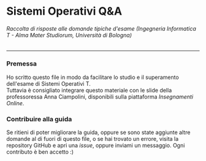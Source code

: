 # Sistemi Operativi Q\&A
###### Raccolta di risposte alle domande tipiche d'esame (Ingegneria Informatica T - Alma Mater Studiorum, Università di Bologna)
---
### Premessa
Ho scritto questo file in modo da facilitare lo studio e il superamento dell'esame di Sistemi Operativi T.  
Tuttavia è consigliato integrare questo materiale con le slide della professoressa Anna Ciampolini, disponibili sulla piattaforma _Insegnamenti Online_.
		
### Contribuire alla guida
Se ritieni di poter migliorare la guida, oppure se sono state aggiunte altre domande al di fuori di questo file, o se hai trovato un errore, visita la repository GitHub e apri una _issue_, oppure inviami un messaggio. Ogni contributo è ben accetto :)
